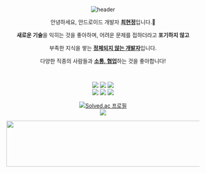 <div align="center">

![header](https://capsule-render.vercel.app/api?type=slice&color=e3a6ae&text=HyunJung%20Choi&fontAlignY=50&fontSize=70&height=250&animation=fadeIn&desc=Junior%20Android%20developer&descAlignY=70) 
  
<p>
안녕하세요, 안드로이드 개발자 <ins><b>최현정</b></ins>입니다.🙌</p>

<p align="center">
<b>새로운 기술</b>을 익히는 것을 좋아하며, 어려운 문제를 접하더라고 <b>포기하지 않고</b></p>

<p align="center">
부족한 지식을 쌓는 <ins><b>정체되지 않는 개발자</b></ins>입니다.</p>

<p align="center">
다양한 직종의 사람들과 <ins><b>소통, 협업</b></ins>하는 것을 좋아합니다!</p>
</br>

<p align="center">
<img src ="https://img.shields.io/badge/Android-3DDC84.svg?&style=for-the-badge&logo=Android&logoColor=white"/>
<img src ="https://img.shields.io/badge/Kotlin-7F52FF.svg?&style=for-the-badge&logo=Kotlin&logoColor=white"/>
<img src ="https://img.shields.io/badge/java-%23ED8B00.svg?style=for-the-badge&logo=java&logoColor=white"/>
</br>
<img src ="https://img.shields.io/badge/git-%23F05033.svg?style=for-the-badge&logo=git&logoColor=white"/>
<img src ="https://img.shields.io/badge/github-%23121011.svg?style=for-the-badge&logo=github&logoColor=white"/>
<img src ="https://img.shields.io/badge/gitlab-%23181717.svg?style=for-the-badge&logo=gitlab&logoColor=white"/>
</br>

[![Solved.ac
프로필](http://mazassumnida.wtf/api/mini/generate_badge?boj=hyunjung)](https://solved.ac/hyunjung)
</br>
<a href=https://hits.seeyoufarm.com><img src="https://hits.seeyoufarm.com/api/count/incr/badge.svg?url=https%3A%2F%2Fgithub.com%2Fhyunjung-choi&count_bg=%23E3A6AE&title_bg=%23555555&icon=&icon_color=%23E7E7E7&title=hits&edge_flat=false"></a>
</p>

</div>

<p align="center">
  <a href="https://hyunjungchoi.tistory.com">
    <img
      src="https://render.gitanimals.org/lines/hyunjung-choi?pet-id=581688451884332795"
      width="600"
      height="120"
    />
  </a>
</p>

<!--
**hyunjung-choi/hyunjung-choi** is a ✨ _special_ ✨ repository because its `README.md` (this file) appears on your GitHub profile.

Here are some ideas to get you started:

- 🔭 I’m currently working on ...
- 🌱 I’m currently learning ...
- 👯 I’m looking to collaborate on ...
- 🤔 I’m looking for help with ...
- 💬 Ask me about ...
- 📫 How to reach me: ...
- 😄 Pronouns: ...
- ⚡ Fun fact: ...
-->
